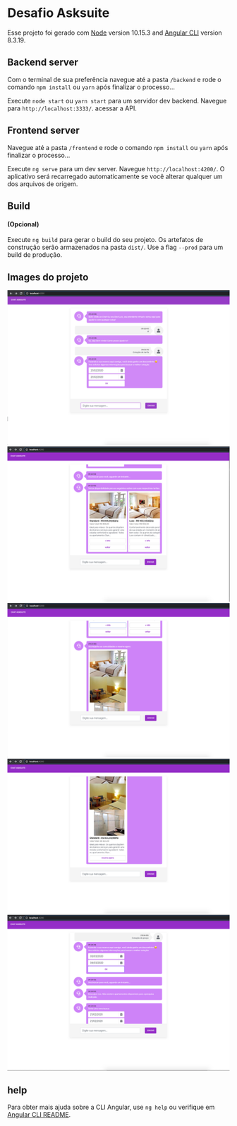 # Desafio Asksuite

Esse projeto foi gerado com [Node](https://nodejs.org) version 10.15.3 and [Angular CLI](https://github.com/angular/angular-cli) version 8.3.19.

## Backend server

Com o terminal de sua preferência navegue até a pasta `/backend` e rode o comando `npm install` ou `yarn` após finalizar o processo...

Execute `node start` ou `yarn start` para um servidor dev backend. Navegue para `http://localhost:3333/`. acessar a API.

## Frontend server

Navegue até a pasta `/frontend` e rode o comando `npm install` ou `yarn` após finalizar o processo...

Execute `ng serve` para um dev server. Navegue `http://localhost:4200/`. O aplicativo será recarregado automaticamente se você alterar qualquer um dos arquivos de origem.

## Build

#### (Opcional)

Execute `ng build` para gerar o build do seu projeto. Os artefatos de construção serão armazenados na pasta `dist/`. Use a flag `--prod` para um build de produção.

## Images do projeto

![picture](screenshot/screenshot-01.png)
![picture](screenshot/screenshot-02.png)
![picture](screenshot/screenshot-03.png)
![picture](screenshot/screenshot-04.png)
![picture](screenshot/screenshot-05.png)

## help

Para obter mais ajuda sobre a CLI Angular, use `ng help` ou verifique em [Angular CLI README](https://github.com/angular/angular-cli/blob/master/README.md).
